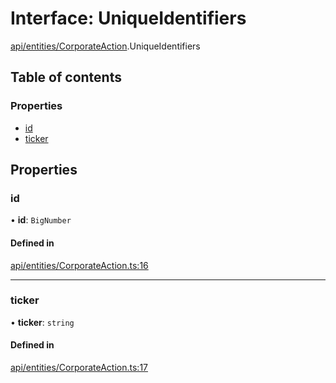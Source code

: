 # Interface: UniqueIdentifiers

[api/entities/CorporateAction](../wiki/api.entities.CorporateAction).UniqueIdentifiers

## Table of contents

### Properties

- [id](../wiki/api.entities.CorporateAction.UniqueIdentifiers#id)
- [ticker](../wiki/api.entities.CorporateAction.UniqueIdentifiers#ticker)

## Properties

### id

• **id**: `BigNumber`

#### Defined in

[api/entities/CorporateAction.ts:16](https://github.com/PolymeshAssociation/polymesh-sdk/blob/2d3ac2ae/src/api/entities/CorporateAction.ts#L16)

___

### ticker

• **ticker**: `string`

#### Defined in

[api/entities/CorporateAction.ts:17](https://github.com/PolymeshAssociation/polymesh-sdk/blob/2d3ac2ae/src/api/entities/CorporateAction.ts#L17)
